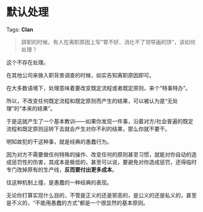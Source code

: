 # 默认处理

Tags: **Clan**

> 辞职的时候，有人在离职原因上写“胃不好、消化不了领导画的饼”，该如何处理？



这个不存在处理。

在其他公司来做入职背景调查的时候，如实告知离职原因即可。

在大多数语境下，处理意味着要改变既定流程或者既定原则，来个“特事特办”。

所以，不改变任何既定流程和既定原则而产生的结果，可以被认为是“无处理”的“本来的结果”。

于是这就产生了一个基本教训——如果你发现一件事，沿着对方/社会普遍的既定流程和既定原则运转下去就会产生对你不利的结果，那么你就不要干。

明知故犯的干这种事，就是经典的愚蠢行为。

因为对方不需要做任何特殊的操作、改变任何的原则甚至习惯，就能对你自动的造成惩罚性的伤害，其成本是极低的，甚至可以说，要避免对你造成惩罚，还得临时专门改掉原有的生产线，**反而要付出更多成本**。

往这种机制上撞，是愚蠢的一种经典的表现。

无论你打算实现什么目的，不管是正义的还是邪恶的，是公义的还是私义的，甚至是不义的，“不能用愚蠢的方式”都是一个很显然的基本原则。



